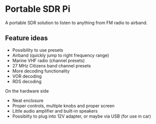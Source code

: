 # Portable SDR Pi
A portable SDR solution to listen to anything from FM radio to airband.

## Feature ideas
- Possibility to use presets
 - Airband (quickly jump to right frequency range)
 - Marine VHF radio (channel presets)
 - 27 MHz Citizens band channel presets
- More decoding functionality
 - VOR decoding
 - RDS decoding

On the hardware side
- Neat enclosure
- Proper controls, multiple knobs and proper screen
- Little audio amplifier and built-in speakers
- Possibilty to plug into 12V adapter, or maybe via USB (for use in car)

